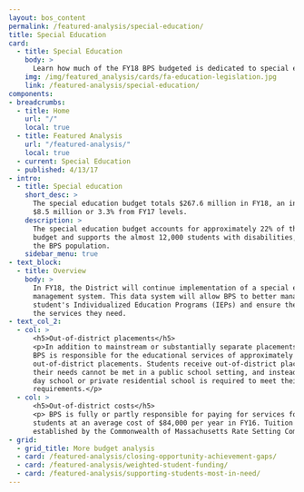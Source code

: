 ```yaml
---
layout: bos_content
permalink: /featured-analysis/special-education/
title: Special Education
card:
  - title: Special Education
    body: >
      Learn how much of the FY18 BPS budgeted is dedicated to special education.
    img: /img/featured_analysis/cards/fa-education-legislation.jpg
    link: /featured-analysis/special-education/
components:
- breadcrumbs:
  - title: Home
    url: "/"
    local: true
  - title: Featured Analysis
    url: "/featured-analysis/"
    local: true
  - current: Special Education
  - published: 4/13/17
- intro:
  - title: Special education
    short_desc: >
      The special education budget totals $267.6 million in FY18, an increase of 
      $8.5 million or 3.3% from FY17 levels.
    description: >
      The special education budget accounts for approximately 22% of the total BPS 
      budget and supports the almost 12,000 students with disabilities, or 20% of 
      the BPS population.
    sidebar_menu: true    
- text_block:
  - title: Overview
    body: >
      In FY18, the District will continue implementation of a special education data 
      management system. This data system will allow BPS to better manage and monitor 
      student's Individualized Education Programs (IEPs) and ensure they are getting 
      the services they need.
- text_col_2:
  - col: >
      <h5>Out-of-district placements</h5>
      <p>In addition to mainstream or substantially separate placements in the District, 
      BPS is responsible for the educational services of approximately 498 students in 
      out-of-district placements. Students receive out-of-district placements when 
      their needs cannot be met in a public school setting, and instead a private 
      day school or private residential school is required to meet their educational 
      requirements.</p>
  - col: >
      <h5>Out-of-district costs</h5>
      <p> BPS is fully or partly responsible for paying for services for most of these 
      students at an average cost of $84,000 per year in FY16. Tuition rates are 
      established by the Commonwealth of Massachusetts Rate Setting Commission.</p>
- grid: 
  - grid_title: More budget analysis
  - card: /featured-analysis/closing-opportunity-achievement-gaps/
  - card: /featured-analysis/weighted-student-funding/
  - card: /featured-analysis/supporting-students-most-in-need/
---
```

